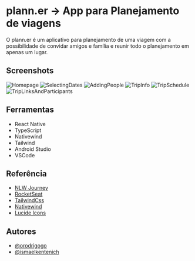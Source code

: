 
# plann.er -> App para Planejamento de viagens

O plann.er é um aplicativo para planejamento de uma viagem com a possibilidade de convidar amigos e família e reunir todo o planejamento em apenas um lugar.




## Screenshots

![Homepage](https://i.imgur.com/KJ05Uff.png)
![SelectingDates](https://i.imgur.com/ZrbZtJd.png)
![AddingPeople](https://i.imgur.com/b5l8cLo.png)
![TripInfo](https://i.imgur.com/q6gKiyv.png)
![TripSchedule](https://i.imgur.com/zaeQ9om.png)
![TripLinksAndParticipants](https://i.imgur.com/VpXigZb.png)




## Ferramentas
* React Native 
* TypeScript
* Nativewind
* Tailwind
* Android Studio
* VSCode 


## Referência

 - [NLW Journey](https://www.rocketseat.com.br/eventos/nlw)
 - [RocketSeat](https://www.rocketseat.com.br/)
 - [TailwindCss](https://tailwindcss.com/)
 - [Nativewind](https://www.nativewind.dev/)
 - [Lucide Icons](https://lucide.dev/icons/)




## Autores

- [@orodrigogo](https://github.com/orodrigogo)
- [@ismaelkentenich](https://github.com/ismaelkentenich)



